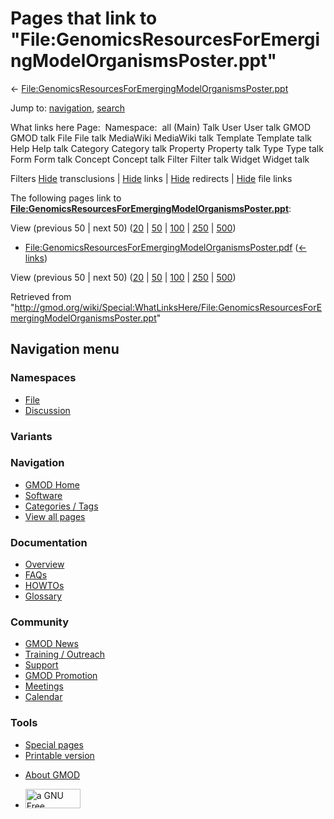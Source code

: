 <div id="mw-page-base" class="noprint">

</div>

<div id="mw-head-base" class="noprint">

</div>

<div id="content" class="mw-body" role="main">

<span id="top"></span>

<div id="mw-js-message" style="display:none;">

</div>



# <span dir="auto">Pages that link to "File:GenomicsResourcesForEmergingModelOrganismsPoster.ppt"</span>

<div id="bodyContent">

<div id="contentSub">

←
[File:GenomicsResourcesForEmergingModelOrganismsPoster.ppt](/wiki/File:GenomicsResourcesForEmergingModelOrganismsPoster.ppt "File:GenomicsResourcesForEmergingModelOrganismsPoster.ppt")

</div>

<div id="jump-to-nav" class="mw-jump">

Jump to: [navigation](#mw-navigation), [search](#p-search)

</div>

<div id="mw-content-text">

What links here Page:  Namespace:  all (Main) Talk User User talk GMOD
GMOD talk File File talk MediaWiki MediaWiki talk Template Template talk
Help Help talk Category Category talk Property Property talk Type Type
talk Form Form talk Concept Concept talk Filter Filter talk Widget
Widget talk

Filters
[Hide](/mediawiki/index.php?title=Special:WhatLinksHere/File:GenomicsResourcesForEmergingModelOrganismsPoster.ppt&hidetrans=1 "Special:WhatLinksHere/File:GenomicsResourcesForEmergingModelOrganismsPoster.ppt")
transclusions \|
[Hide](/mediawiki/index.php?title=Special:WhatLinksHere/File:GenomicsResourcesForEmergingModelOrganismsPoster.ppt&hidelinks=1 "Special:WhatLinksHere/File:GenomicsResourcesForEmergingModelOrganismsPoster.ppt")
links \|
[Hide](/mediawiki/index.php?title=Special:WhatLinksHere/File:GenomicsResourcesForEmergingModelOrganismsPoster.ppt&hideredirs=1 "Special:WhatLinksHere/File:GenomicsResourcesForEmergingModelOrganismsPoster.ppt")
redirects \|
[Hide](/mediawiki/index.php?title=Special:WhatLinksHere/File:GenomicsResourcesForEmergingModelOrganismsPoster.ppt&hideimages=1 "Special:WhatLinksHere/File:GenomicsResourcesForEmergingModelOrganismsPoster.ppt")
file links

The following pages link to
**[File:GenomicsResourcesForEmergingModelOrganismsPoster.ppt](/wiki/File:GenomicsResourcesForEmergingModelOrganismsPoster.ppt "File:GenomicsResourcesForEmergingModelOrganismsPoster.ppt")**:

View (previous 50 \| next 50)
([20](/mediawiki/index.php?title=Special:WhatLinksHere/File:GenomicsResourcesForEmergingModelOrganismsPoster.ppt&limit=20 "Special:WhatLinksHere/File:GenomicsResourcesForEmergingModelOrganismsPoster.ppt")
\|
[50](/mediawiki/index.php?title=Special:WhatLinksHere/File:GenomicsResourcesForEmergingModelOrganismsPoster.ppt&limit=50 "Special:WhatLinksHere/File:GenomicsResourcesForEmergingModelOrganismsPoster.ppt")
\|
[100](/mediawiki/index.php?title=Special:WhatLinksHere/File:GenomicsResourcesForEmergingModelOrganismsPoster.ppt&limit=100 "Special:WhatLinksHere/File:GenomicsResourcesForEmergingModelOrganismsPoster.ppt")
\|
[250](/mediawiki/index.php?title=Special:WhatLinksHere/File:GenomicsResourcesForEmergingModelOrganismsPoster.ppt&limit=250 "Special:WhatLinksHere/File:GenomicsResourcesForEmergingModelOrganismsPoster.ppt")
\|
[500](/mediawiki/index.php?title=Special:WhatLinksHere/File:GenomicsResourcesForEmergingModelOrganismsPoster.ppt&limit=500 "Special:WhatLinksHere/File:GenomicsResourcesForEmergingModelOrganismsPoster.ppt"))

- [File:GenomicsResourcesForEmergingModelOrganismsPoster.pdf](/wiki/File:GenomicsResourcesForEmergingModelOrganismsPoster.pdf "File:GenomicsResourcesForEmergingModelOrganismsPoster.pdf")
  ‎ <span class="mw-whatlinkshere-tools">([←
  links](/mediawiki/index.php?title=Special:WhatLinksHere&target=File%3AGenomicsResourcesForEmergingModelOrganismsPoster.pdf "Special:WhatLinksHere"))</span>

View (previous 50 \| next 50)
([20](/mediawiki/index.php?title=Special:WhatLinksHere/File:GenomicsResourcesForEmergingModelOrganismsPoster.ppt&limit=20 "Special:WhatLinksHere/File:GenomicsResourcesForEmergingModelOrganismsPoster.ppt")
\|
[50](/mediawiki/index.php?title=Special:WhatLinksHere/File:GenomicsResourcesForEmergingModelOrganismsPoster.ppt&limit=50 "Special:WhatLinksHere/File:GenomicsResourcesForEmergingModelOrganismsPoster.ppt")
\|
[100](/mediawiki/index.php?title=Special:WhatLinksHere/File:GenomicsResourcesForEmergingModelOrganismsPoster.ppt&limit=100 "Special:WhatLinksHere/File:GenomicsResourcesForEmergingModelOrganismsPoster.ppt")
\|
[250](/mediawiki/index.php?title=Special:WhatLinksHere/File:GenomicsResourcesForEmergingModelOrganismsPoster.ppt&limit=250 "Special:WhatLinksHere/File:GenomicsResourcesForEmergingModelOrganismsPoster.ppt")
\|
[500](/mediawiki/index.php?title=Special:WhatLinksHere/File:GenomicsResourcesForEmergingModelOrganismsPoster.ppt&limit=500 "Special:WhatLinksHere/File:GenomicsResourcesForEmergingModelOrganismsPoster.ppt"))

</div>

<div class="printfooter">

Retrieved from
"<http://gmod.org/wiki/Special:WhatLinksHere/File:GenomicsResourcesForEmergingModelOrganismsPoster.ppt>"

</div>

<div id="catlinks" class="catlinks catlinks-allhidden">

</div>

<div class="visualClear">

</div>

</div>

</div>

<div id="mw-navigation">

## Navigation menu

<div id="mw-head">



<div id="left-navigation">

<div id="p-namespaces" class="vectorTabs" role="navigation"
aria-labelledby="p-namespaces-label">

### Namespaces

- <span id="ca-nstab-image"><a
  href="/wiki/File:GenomicsResourcesForEmergingModelOrganismsPoster.ppt"
  accesskey="c" title="View the file page [c]">File</a></span>
- <span id="ca-talk"><a
  href="/mediawiki/index.php?title=File_talk:GenomicsResourcesForEmergingModelOrganismsPoster.ppt&amp;action=edit&amp;redlink=1"
  accesskey="t"
  title="Discussion about the content page [t]">Discussion</a></span>

</div>

<div id="p-variants" class="vectorMenu emptyPortlet" role="navigation"
aria-labelledby="p-variants-label">

### 

### Variants[](#)

<div class="menu">

</div>

</div>

</div>

<div id="right-navigation">





</div>



</div>

</div>

</div>

<div id="mw-panel">

<div id="p-logo" role="banner">

<a href="/wiki/Main_Page"
style="background-image: url(http://gmod.org/images/GMOD-cogs.png);"
title="Visit the main page"></a>

</div>

<div id="p-Navigation" class="portal" role="navigation"
aria-labelledby="p-Navigation-label">

### Navigation

<div class="body">

- <span id="n-GMOD-Home">[GMOD Home](/wiki/Main_Page)</span>
- <span id="n-Software">[Software](/wiki/GMOD_Components)</span>
- <span id="n-Categories-.2F-Tags">[Categories /
  Tags](/wiki/Categories)</span>
- <span id="n-View-all-pages">[View all
  pages](/wiki/Special:AllPages)</span>

</div>

</div>

<div id="p-Documentation" class="portal" role="navigation"
aria-labelledby="p-Documentation-label">

### Documentation

<div class="body">

- <span id="n-Overview">[Overview](/wiki/Overview)</span>
- <span id="n-FAQs">[FAQs](/wiki/Category:FAQ)</span>
- <span id="n-HOWTOs">[HOWTOs](/wiki/Category:HOWTO)</span>
- <span id="n-Glossary">[Glossary](/wiki/Glossary)</span>

</div>

</div>

<div id="p-Community" class="portal" role="navigation"
aria-labelledby="p-Community-label">

### Community

<div class="body">

- <span id="n-GMOD-News">[GMOD News](/wiki/GMOD_News)</span>
- <span id="n-Training-.2F-Outreach">[Training /
  Outreach](/wiki/Training_and_Outreach)</span>
- <span id="n-Support">[Support](/wiki/Support)</span>
- <span id="n-GMOD-Promotion">[GMOD
  Promotion](/wiki/GMOD_Promotion)</span>
- <span id="n-Meetings">[Meetings](/wiki/Meetings)</span>
- <span id="n-Calendar">[Calendar](/wiki/Calendar)</span>

</div>

</div>

<div id="p-tb" class="portal" role="navigation"
aria-labelledby="p-tb-label">

### Tools

<div class="body">

- <span id="t-specialpages"><a href="/wiki/Special:SpecialPages" accesskey="q"
  title="A list of all special pages [q]">Special pages</a></span>
- <span id="t-print"><a
  href="/mediawiki/index.php?title=Special:WhatLinksHere/File:GenomicsResourcesForEmergingModelOrganismsPoster.ppt&amp;printable=yes"
  rel="alternate" accesskey="p"
  title="Printable version of this page [p]">Printable version</a></span>

</div>

</div>

</div>

</div>

<div id="footer" role="contentinfo">

- <span id="footer-places-about">[About
  GMOD](/wiki/GMOD:About "GMOD:About")</span>

<!-- -->

- <span id="footer-copyrightico">[<img src="http://www.gnu.org/graphics/gfdl-logo-small.png" width="88"
  height="31" alt="a GNU Free Documentation License" />](http://www.gnu.org/licenses/fdl-1.3.html)</span>




</div>
